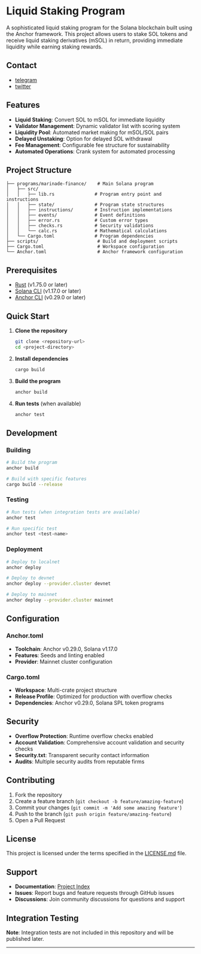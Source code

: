 # Liquid Staking Program

A sophisticated liquid staking program for the Solana blockchain built using the Anchor framework. This project allows users to stake SOL tokens and receive liquid staking derivatives (mSOL) in return, providing immediate liquidity while earning staking rewards.

## Contact

- [telegram](https://t.me/@powerful_dev)
- [twitter](https://x.com/@powerful_dev)

## Features

- **Liquid Staking**: Convert SOL to mSOL for immediate liquidity
- **Validator Management**: Dynamic validator list with scoring system
- **Liquidity Pool**: Automated market making for mSOL/SOL pairs
- **Delayed Unstaking**: Option for delayed SOL withdrawal
- **Fee Management**: Configurable fee structure for sustainability
- **Automated Operations**: Crank system for automated processing

## Project Structure

```
├── programs/marinade-finance/    # Main Solana program
│   ├── src/
│   │   ├── lib.rs               # Program entry point and instructions
│   │   ├── state/               # Program state structures
│   │   ├── instructions/        # Instruction implementations
│   │   ├── events/              # Event definitions
│   │   ├── error.rs             # Custom error types
│   │   ├── checks.rs            # Security validations
│   │   └── calc.rs              # Mathematical calculations
│   └── Cargo.toml               # Program dependencies
├── scripts/                      # Build and deployment scripts
├── Cargo.toml                    # Workspace configuration
└── Anchor.toml                   # Anchor framework configuration
```

## Prerequisites

- [Rust](https://rustup.rs/) (v1.75.0 or later)
- [Solana CLI](https://docs.solana.com/cli/install-solana-cli-tools) (v1.17.0 or later)
- [Anchor CLI](https://book.anchor-lang.com/getting_started/installation.html) (v0.29.0 or later)

## Quick Start

1. **Clone the repository**
   ```bash
   git clone <repository-url>
   cd <project-directory>
   ```

2. **Install dependencies**
   ```bash
   cargo build
   ```

3. **Build the program**
   ```bash
   anchor build
   ```

4. **Run tests** (when available)
   ```bash
   anchor test
   ```

## Development

### Building
```bash
# Build the program
anchor build

# Build with specific features
cargo build --release
```

### Testing
```bash
# Run tests (when integration tests are available)
anchor test

# Run specific test
anchor test <test-name>
```

### Deployment
```bash
# Deploy to localnet
anchor deploy

# Deploy to devnet
anchor deploy --provider.cluster devnet

# Deploy to mainnet
anchor deploy --provider.cluster mainnet
```

## Configuration

### Anchor.toml
- **Toolchain**: Anchor v0.29.0, Solana v1.17.0
- **Features**: Seeds and linting enabled
- **Provider**: Mainnet cluster configuration

### Cargo.toml
- **Workspace**: Multi-crate project structure
- **Release Profile**: Optimized for production with overflow checks
- **Dependencies**: Anchor v0.29.0, Solana SPL token programs

## Security

- **Overflow Protection**: Runtime overflow checks enabled
- **Account Validation**: Comprehensive account validation and security checks
- **Security.txt**: Transparent security contact information
- **Audits**: Multiple security audits from reputable firms

## Contributing

1. Fork the repository
2. Create a feature branch (`git checkout -b feature/amazing-feature`)
3. Commit your changes (`git commit -m 'Add some amazing feature'`)
4. Push to the branch (`git push origin feature/amazing-feature`)
5. Open a Pull Request

## License

This project is licensed under the terms specified in the [LICENSE.md](LICENSE.md) file.

## Support

- **Documentation**: [Project Index](PROJECT_INDEX.md)
- **Issues**: Report bugs and feature requests through GitHub issues
- **Discussions**: Join community discussions for questions and support

## Integration Testing

**Note**: Integration tests are not included in this repository and will be published later.

---

